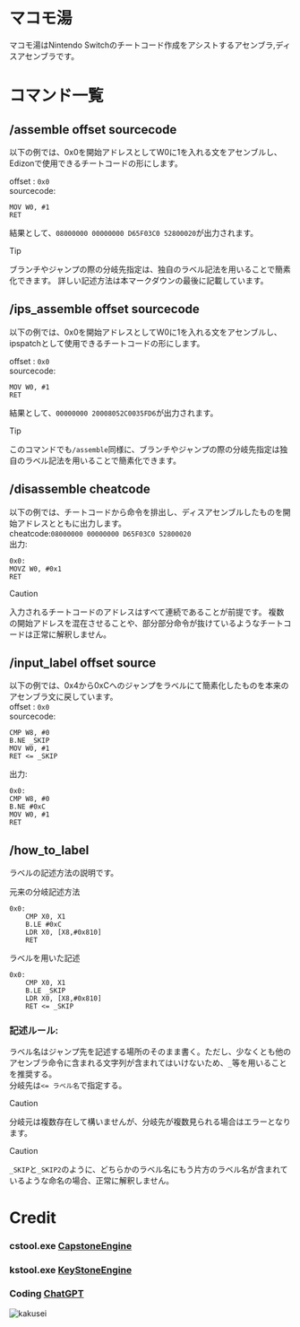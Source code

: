 # マコモ湯
マコモ湯はNintendo Switchのチートコード作成をアシストするアセンブラ,ディスアセンブラです。

# コマンド一覧
## /assemble offset sourcecode
以下の例では、0x0を開始アドレスとしてW0に1を入れる文をアセンブルし、Edizonで使用できるチートコードの形にします。  
  
offset : `0x0`  
sourcecode:  
```assembly
MOV W0, #1
RET
```
結果として、`08000000 00000000 D65F03C0 52800020`が出力されます。

> [!TIP]
> ブランチやジャンプの際の分岐先指定は、独自のラベル記法を用いることで簡素化できます。
> 詳しい記述方法は本マークダウンの最後に記載しています。

## /ips_assemble offset sourcecode
以下の例では、0x0を開始アドレスとしてW0に1を入れる文をアセンブルし、ipspatchとして使用できるチートコードの形にします。  
  
offset : `0x0`  
sourcecode:  
```assembly
MOV W0, #1
RET
```
結果として、`00000000 20008052C0035FD6`が出力されます。

> [!TIP]
> このコマンドでも`/assemble`同様に、ブランチやジャンプの際の分岐先指定は独自のラベル記法を用いることで簡素化できます。

## /disassemble cheatcode
以下の例では、チートコードから命令を排出し、ディスアセンブルしたものを開始アドレスとともに出力します。    
cheatcode:`08000000 00000000 D65F03C0 52800020`  
出力:  
```assembly
0x0:
MOVZ W0, #0x1
RET
```
> [!CAUTION]
> 入力されるチートコードのアドレスはすべて連続であることが前提です。
> 複数の開始アドレスを混在させることや、部分部分命令が抜けているようなチートコードは正常に解釈しません。

## /input_label offset source
以下の例では、0x4から0xCへのジャンプをラベルにて簡素化したものを本来のアセンブラ文に戻しています。  
offset : `0x0`  
sourcecode:  
```assembly
CMP W8, #0
B.NE _SKIP
MOV W0, #1
RET <= _SKIP
```
出力:  
```assembly
0x0:
CMP W8, #0
B.NE #0xC
MOV W0, #1
RET
```
## /how_to_label
ラベルの記述方法の説明です。  

元来の分岐記述方法
```assembly
0x0:
    CMP X0, X1
    B.LE #0xC
    LDR X0, [X8,#0x810]
    RET
```

ラベルを用いた記述
```assembly
0x0:
    CMP X0, X1
    B.LE _SKIP
    LDR X0, [X8,#0x810]
    RET <= _SKIP
```
### 記述ルール:
ラベル名はジャンプ先を記述する場所のそのまま書く。ただし、少なくとも他のアセンブラ命令に含まれる文字列が含まれてはいけないため、`_`等を用いることを推奨する。  
分岐先は`<= ラベル名`で指定する。  
> [!CAUTION]
> 分岐元は複数存在して構いませんが、分岐先が複数見られる場合はエラーとなります。
  
> [!CAUTION]
> `_SKIP`と`_SKIP2`のように、どちらかのラベル名にもう片方のラベル名が含まれているような命名の場合、正常に解釈しません。

# Credit
### cstool.exe [CapstoneEngine](https://www.capstone-engine.org/)
### kstool.exe [KeyStoneEngine](https://www.keystone-engine.org/)
### Coding [ChatGPT](https://chatgpt.com/)

![kakusei](https://github.com/user-attachments/assets/ac911dae-c534-4ba0-a619-97c11c608f31)


